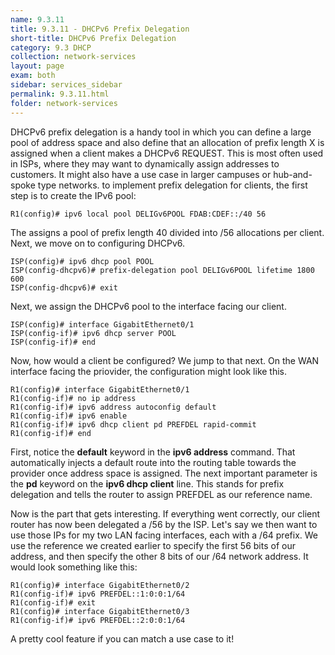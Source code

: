 ```yaml
---
name: 9.3.11
title: 9.3.11 - DHCPv6 Prefix Delegation
short-title: DHCPv6 Prefix Delegation
category: 9.3 DHCP
collection: network-services
layout: page
exam: both
sidebar: services_sidebar
permalink: 9.3.11.html
folder: network-services
---
```

DHCPv6 prefix delegation is a handy tool in which you can define a large pool of address space and also define that an allocation of prefix length X is assigned when a client makes a DHCPv6 REQUEST. This is most often used in ISPs, where they may want to dynamically assign addresses to customers. It might also have a use case in larger campuses or hub-and-spoke type networks. to implement prefix delegation for clients, the first step is to create the IPv6 pool:
```
R1(config)# ipv6 local pool DELIGv6POOL FDAB:CDEF::/40 56
```
The assigns a pool of prefix length 40 divided into /56 allocations per client. Next, we move on to configuring DHCPv6.
```
ISP(config)# ipv6 dhcp pool POOL
ISP(config-dhcpv6)# prefix-delegation pool DELIGv6POOL lifetime 1800 600
ISP(config-dhcpv6)# exit
```
Next, we assign the DHCPv6 pool to the interface facing our client.
```
ISP(config)# interface GigabitEthernet0/1
ISP(config-if)# ipv6 dhcp server POOL
ISP(config-if)# end
```

Now, how would a client be configured? We jump to that next. On the WAN interface facing the priovider, the configuration might look like this.
```
R1(config)# interface GigabitEthernet0/1
R1(config-if)# no ip address
R1(config-if)# ipv6 address autoconfig default
R1(config-if)# ipv6 enable
R1(config-if)# ipv6 dhcp client pd PREFDEL rapid-commit
R1(config-if)# end
```
First, notice the **default** keyword in the **ipv6 address** command. That automatically injects a default route into the routing table towards the provider once address space is assigned. The next important parameter is the **pd** keyword on the **ipv6 dhcp client** line. This stands for prefix delegation and tells the router to assign PREFDEL as our reference name.

Now is the part that gets interesting. If everything went correctly, our client router has now been delegated a /56 by the ISP. Let's say we then want to use those IPs for my two LAN facing interfaces, each with a /64 prefix. We use the reference we created earlier to specify the first 56 bits of our address, and then specify the other 8 bits of our /64 network address. It would look something like this:
```
R1(config)# interface GigabitEthernet0/2
R1(config-if)# ipv6 PREFDEL::1:0:0:1/64
R1(config-if)# exit
R1(config)# interface GigabitEthernet0/3
R1(config-if)# ipv6 PREFDEL::2:0:0:1/64
```

A pretty cool feature if you can match a use case to it!